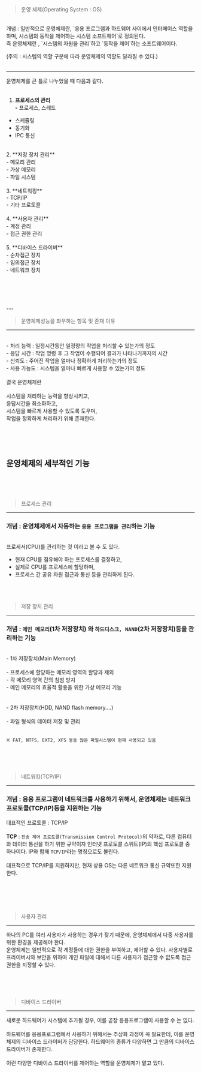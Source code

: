 > 운영 체제(Operating System : OS)

<br/>
개념 : 일반적으로 운영체제란, `응용 프로그램과 하드웨어 사이에서 인터페이스 역할을 하며, 시스템의 동작을 제어하는 시스템 소프트웨어`로 정의된다.
<br/>
즉 운영체제란 , `시스템의 자원을 관리`하고 `동작을 제어`하는 소프트웨어이다.<br/>

(주의 : 시스템의 역할 구분에 따라 운영체제의 역할도 달라질 수 있다.)<br/><br/>

---

운영체제를 큰 틀로 나누었을 때 다음과 같다.<br/>
<br/>
1. **프로세스의 관리<br/>
-** 프로세스, 스레드<br/>
- 스케쥴링<br/>
- 동기화<br/>
- IPC 통신<br/>
<br/>
2. **저장 장치 관리**<br/>
- 메모리 관리<br/>
- 가상 메모리<br/>
- 파일 시스템<br/>
<br/>
3. **네트워킹**<br/>
- TCP/IP<br/>
- 기타 프로토콜<br/>
<br/>
4. **사용자 관리**<br/>
- 계정 관리<br/>
- 접근 권한 관리<br/>
<br/>
5. **디바이스 드라이버**<br/>
- 순차접근 장치<br/>
- 임의접근 장치<br/>
- 네트워크 장치<br/>
<br/><br/><br/><br/><br/>
---

> 운영체제성능을 좌우하는 항목 및 존재 이유
---
<br/>
- 처리 능력  : 일정시간동안 일정량의 작업을 처리할 수 있는가의 정도<br/>
- 응답 시간  : 작업 명령 후 그 작업이 수행되어 결과가 나타나기까지의 시간<br/>
- 신뢰도 : 주어진 작업을 얼마나 정확하게 처리하는가의 정도<br/>
- 사용 가능도 : 시스템을 얼마나 빠르게 사용할 수 있는가의 정도<br/>
<br/>
결국 운영체제란<br/>
<br/>
시스템을 처리하는 능력을 향상시키고,
<br/>
응답시간을 최소화하고,
<br/>
시스템을 빠르게 사용할 수 있도록 도우며,
<br/>
작업을 정확하게 처리하기 위해 존재한다.

<br/><br/><br/>

## 운영체제의 세부적인 기능

<br/>
<br/><br/>

> 프로세스 관리

---
### 개념 : 운영체제에서 자동하는 `응용 프로그램을 관리`하는 기능

<br/>
프로세서(CPU)를 관리하는 것 이라고 볼 수 도 있다.<br/>

- 현재 CPU를 점유해야 하는 프로세스를 결정하고,<br/>
- 실제로 CPU를 프로세스에 할당하며,<br/>
- 프로세스 간 공유 자원 접근과 통신 등을 관리하게 된다.<br/>
<br/><br/><br/>
> 저장 장치 관리

---

### 개념 : `메인 메모리`(1차 저장장치) 와 `하드디스크, NAND`(2차 저장장치)등을 관리하는 기능

<br/>
- 1차 저장장치(Main Memory)<br/>
<br/>
- 프로세스에 할당하는 메모리 영역의 할당과 제외<br/>
- 각 메모리 영역 간의 침범 방지<br/>
- 메인 메모리의 효율적 활용을 위한 가상 메모리 기능<br/>
<br/><br/>
- 2차 저장장치(HDD, NAND flash memory....)<br/>
<br/>
- 파일 형식의 데이터 저장 및 관리<br/>
<br/>

`※ FAT, NTFS, EXT2, XFS 등등 많은 파일시스템이 현재 사용되고 있음`

<br/>
<br/><br/>

> 네트워킹(TCP/IP)

---

### 개념 : 응용 프로그램이 네트워크를 사용하기 위해서, 운영체제는 네트워크 프로토콜(TCP/IP)등을 지원하는 기능

대표적인 프로토콜 : TCP/IP <br/>
<br/>
**TCP** : `전송 제어 프로토콜(Transmission Control Protocol)`의 약자로, 다른 컴퓨터와 데이터 통신을 하기 위한 규약이자 인터넷 프로토콜 스위트(IP)의 핵심 프로토콜 중 하나이다. IP와 함께 `TCP/IP`라는 명칭으로도 불린다.
<br/><br/>
대표적으로 TCP/IP를 지원하지만, 현재 상용 OS는 다른 네트워크 통신 규약또한 지원한다.<br/>
<br/>

<br/><br/><br/>
> 사용자 관리

---

하나의 PC를 여러 사용자가 사용하는 경우가 잦기 때문에, 운영체제에서 다중 사용자를 위한 환경을 제공해야 한다.
<br/>
운영체제는 일반적으로 각 계정들에 대한 권한을 부여하고, 제어할 수 있다. 사용자별로 프라이버시와 보안을 위하여 개인 파일에 대해서 다른 사용자가 접근할 수 없도록 접근 권한을 지정할 수 있다.
<br/>


<br/><br/><br/>
> 디바이스 드라이버

---

새로운 하드웨어가 시스템에 추가될 경우, 이를 곧장 응용프로그램이 사용할 수 는 없다.<br/>
<br/>
하드웨어를 응용프로그램에서 사용하기 위해서는 추상화 과정이 꼭 필요한데, 이를 운영체제의 디바이스 드라이버가 담당한다. 하드웨어의 종류가 다양하면 그 만큼의 디바이스 드라이버가 존재한다.
<br/><br/>
이런 다양한 디바이스 드라이버를 제어하는 역할을 운영체제가 맡고 있다.<br/>